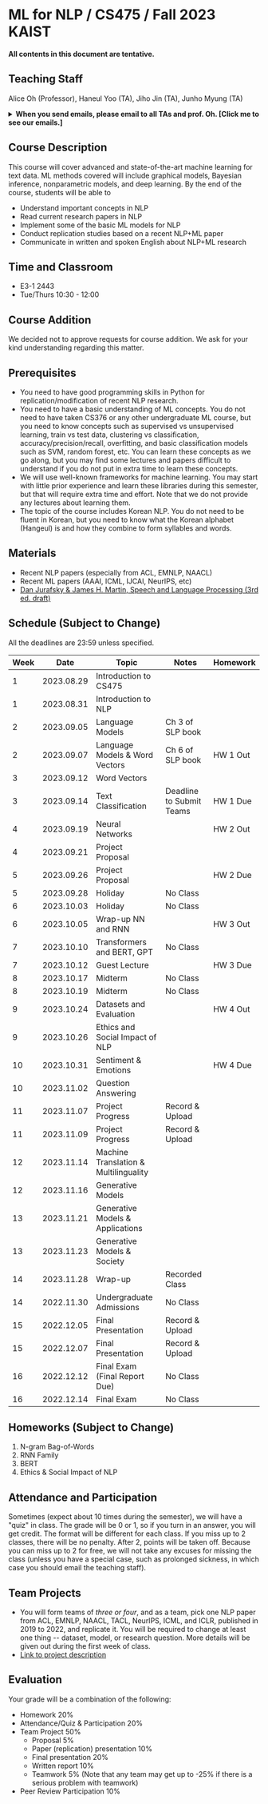 # ML for NLP / CS475 / Fall 2023 KAIST

**All contents in this document are tentative.**

## Teaching Staff

Alice Oh (Professor), Haneul Yoo (TA), Jiho Jin (TA), Junho Myung (TA)

<details>
<summary><strong>When you send emails, please email to all TAs and prof. Oh. [Click me to see our emails.]</strong></summary>

<p><code>alice.oh@kaist.edu, haneul.yoo@kaist.ac.kr, jinjh0123@kaist.ac.kr, junho00211@kaist.ac.kr</code></p>

<p><i>And put "CS475" to the title. (e.g., [CS475] Do we have a class on thanksgiving day?)</i></p>

</details>

## Course Description

This course will cover advanced and state-of-the-art machine learning for text data. ML methods covered will include graphical models, Bayesian inference, nonparametric models, and deep learning. By the end of the course, students will be able to

- Understand important concepts in NLP
- Read current research papers in NLP
- Implement some of the basic ML models for NLP
- Conduct replication studies based on a recent NLP+ML paper
- Communicate in written and spoken English about NLP+ML research

## Time and Classroom
- E3-1 2443
- Tue/Thurs 10:30 - 12:00

## Course Addition
We decided not to approve requests for course addition. We ask for your kind understanding regarding this matter.

## Prerequisites  

- You need to have good programming skills in Python for replication/modification of recent NLP research.
- You need to have a basic understanding of ML concepts. You do not need to have taken CS376 or any other undergraduate ML course, but you need to know concepts such as supervised vs unsupervised learning, train vs test data, clustering vs classification, accuracy/precision/recall, overfitting, and basic classification models such as SVM, random forest, etc. You can learn these concepts as we go along, but you may find some lectures and papers difficult to understand if you do not put in extra time to learn these concepts.
- We will use well-known frameworks for machine learning. You may start with little prior experience and learn these libraries during this semester, but that will require extra time and effort. Note that we do not provide any lectures about learning them.
- The topic of the course includes Korean NLP. You do not need to be fluent in Korean, but you need to know what the Korean alphabet (Hangeul) is and how they combine to form syllables and words.

## Materials

- Recent NLP papers (especially from ACL, EMNLP, NAACL)
- Recent ML papers (AAAI, ICML, IJCAI, NeurIPS, etc)
- [Dan Jurafsky & James H. Martin, Speech and Language Processing (3rd ed. draft)](https://web.stanford.edu/~jurafsky/slp3/)

## Schedule (Subject to Change)

All the deadlines are 23:59 unless specified.

| Week | Date       | Topic                                 | Notes                    | Homework             |
|------|------------|---------------------------------------|--------------------------|----------------------|
|    1 | 2023.08.29 | Introduction to CS475                 |                          |                      |
|    1 | 2023.08.31 | Introduction to NLP                   |                          |                      |
|    2 | 2023.09.05 | Language Models                       | Ch 3 of SLP book         |                      |
|    2 | 2023.09.07 | Language Models & Word Vectors        | Ch 6 of SLP book         | HW 1 Out             |
|    3 | 2023.09.12 | Word Vectors                               |                  |                      |
|    3 | 2023.09.14 | Text Classification                          | Deadline to Submit Teams | HW 1 Due             |
|    4 | 2023.09.19 | Neural Networks                   |                          | HW 2 Out             |
|    4 | 2023.09.21 | Project Proposal                   |                          |                      |
|    5 | 2023.09.26 | Project Proposal                      |                          | HW 2 Due             |
|    5 | 2023.09.28 | Holiday                      |      No Class                    |                      |
|    6 | 2023.10.03 | Holiday                               | No Class                 |                      |
|    6 | 2023.10.05 | Wrap-up NN and RNN                    |                          | HW 3 Out             |
|    7 | 2023.10.10 | Transformers and BERT, GPT                               | No Class                 |                      |
|    7 | 2023.10.12 | Guest Lecture                 |                          | HW 3 Due             |
|    8 | 2023.10.17 | Midterm                               | No Class                 |                      |
|    8 | 2023.10.19 | Midterm                               | No Class                 |                      |
|    9 | 2023.10.24 | Datasets and Evaluation               |                          | HW 4 Out             |
|    9 | 2023.10.26 | Ethics and Social Impact of NLP       |                          |                      |
|   10 | 2023.10.31 | Sentiment & Emotions                  |                          | HW 4 Due             |
|   10 | 2023.11.02 | Question Answering                    |                          |                      |
|   11 | 2023.11.07 | Project Progress                      | Record & Upload          |                      |
|   11 | 2023.11.09 | Project Progress                      | Record & Upload          |                      |
|   12 | 2023.11.14 | Machine Translation & Multilinguality |                          |                      |
|   12 | 2023.11.16 | Generative Models                     |                          |                      |
|   13 | 2023.11.21 | Generative Models & Applications                      |                          |                      |
|   13 | 2023.11.23 | Generative Models & Society                   |                          |                      |
|   14 | 2023.11.28 | Wrap-up                               | Recorded Class           |                      |
|   14 | 2022.11.30 | Undergraduate Admissions              | No Class                 |                      |
|   15 | 2022.12.05 | Final Presentation                    | Record & Upload          |                      |
|   15 | 2022.12.07 | Final Presentation                    | Record & Upload          |                      |
|   16 | 2022.12.12 | Final Exam (Final Report Due)         | No Class                 |                      |
|   16 | 2022.12.14 | Final Exam                            | No Class                 |                      |

## Homeworks (Subject to Change)
1. N-gram Bag-of-Words
2. RNN Family
3. BERT
4. Ethics & Social Impact of NLP

## Attendance and Participation
Sometimes (expect about 10 times during the semester), we will have a "quiz" in class. The grade will be 0 or 1, so if you turn in an answer, you will get credit. The format will be different for each class. If you miss up to 2 classes, there will be no penalty. After 2, points will be taken off. Because you can miss up to 2 for free, we will not take any excuses for missing the class (unless you have a special case, such as prolonged sickness, in which case you should email the teaching staff).

## Team Projects

- You will form teams of *three or four*, and as a team, pick one NLP paper from ACL, EMNLP, NAACL, TACL, NeurIPS, ICML, and ICLR, published in 2019 to 2022, and replicate it. You will be required to change at least one thing -- dataset, model, or research question. More details will be given out during the first week of class.
- [Link to project description](https://uilab-kaist.github.io/cs475-mlnlp-fall-2022/project)

## Evaluation
Your grade will be a combination of the following:

- Homework 20%
- Attendance/Quiz & Participation 20%
- Team Project 50% 
  - Proposal 5%
  - Paper (replication) presentation 10%
  - Final presentation 20%
  - Written report 10%
  - Teamwork 5% (Note that any team may get up to -25% if there is a serious problem with teamwork)
- Peer Review Participation 10%
